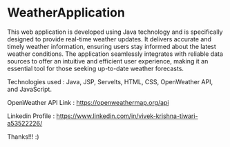 # WeatherApplication
This web application is developed using Java technology and is specifically designed to provide real-time weather updates. It delivers accurate and timely weather information, ensuring users stay informed about the latest weather conditions. The application seamlessly integrates with reliable data sources to offer an intuitive and efficient user experience, making it an essential tool for those seeking up-to-date weather forecasts.

Technologies used : Java, JSP, Servelts, HTML, CSS, OpenWeather API, and JavaScript.

OpenWeather API Link : https://openweathermap.org/api

Linkedin Profile : https://www.linkedin.com/in/vivek-krishna-tiwari-a53522226/


Thanks!!! :)
